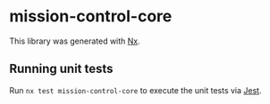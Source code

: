 # mission-control-core

This library was generated with [Nx](https://nx.dev).

## Running unit tests

Run `nx test mission-control-core` to execute the unit tests via [Jest](https://jestjs.io).
